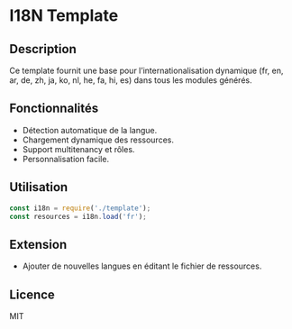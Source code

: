 # I18N Template

## Description
Ce template fournit une base pour l’internationalisation dynamique (fr, en, ar, de, zh, ja, ko, nl, he, fa, hi, es) dans tous les modules générés.

## Fonctionnalités
- Détection automatique de la langue.
- Chargement dynamique des ressources.
- Support multitenancy et rôles.
- Personnalisation facile.

## Utilisation
```js
const i18n = require('./template');
const resources = i18n.load('fr');
```

## Extension
- Ajouter de nouvelles langues en éditant le fichier de ressources.

## Licence
MIT
